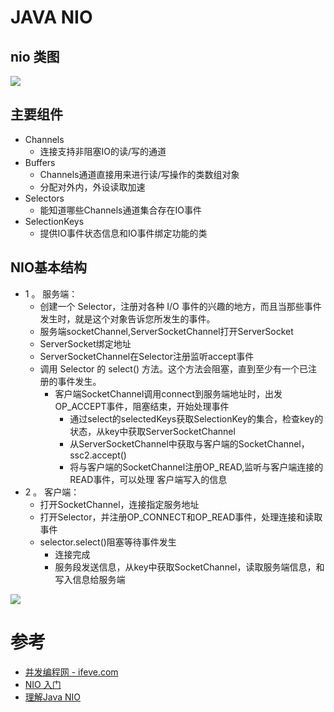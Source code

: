 #   JAVA NIO
##  nio 类图
![](../../images/nioclass.jpg)


##  主要组件
*   Channels
    -    连接支持非阻塞IO的读/写的通道
*   Buffers
    -   Channels通道直接用来进行读/写操作的类数组对象
    -   分配对外内，外设读取加速
*   Selectors 
    -   能知道哪些Channels通道集合存在IO事件
*   SelectionKeys
    -   提供IO事件状态信息和IO事件绑定功能的类

##  NIO基本结构
*   1 。 服务端：
    -   创建一个 Selector，注册对各种 I/O 事件的兴趣的地方，而且当那些事件发生时，就是这个对象告诉您所发生的事件。
    -   服务端socketChannel,ServerSocketChannel打开ServerSocket
    -   ServerSocket绑定地址
    -   ServerSocketChannel在Selector注册监听accept事件
    -   调用 Selector 的 select() 方法。这个方法会阻塞，直到至少有一个已注册的事件发生。
        +   客户端SocketChannel调用connect到服务端地址时，出发OP_ACCEPT事件，阻塞结束，开始处理事件
            *   通过select的selectedKeys获取SelectionKey的集合，检查key的状态，从key中获取ServerSocketChannel
            *   从ServerSocketChannel中获取与客户端的SocketChannel，ssc2.accept()
            *   将与客户端的SocketChannel注册OP_READ,监听与客户端连接的READ事件，可以处理 客户端写入的信息
*   2 。 客户端：
    -   打开SocketChannel，连接指定服务地址
    -   打开Selector，并注册OP_CONNECT和OP_READ事件，处理连接和读取事件
    -   selector.select()阻塞等待事件发生
        +   连接完成
        +   服务段发送信息，从key中获取SocketChannel，读取服务端信息，和写入信息给服务端

![](../../images/1.png)


#   参考
*   [并发编程网 - ifeve.com](http://ifeve.com/java-nio-vs-io/)
*   [NIO 入门](http://www.ibm.com/developerworks/cn/education/java/j-nio/j-nio.html)
*   [理解Java NIO](https://yq.aliyun.com/articles/2371)

